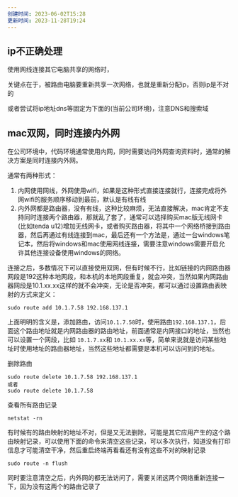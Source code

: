 ```yaml
---
创建时间: 2023-06-02T15:28
更新时间: 2023-11-28T19:24
---
```

## ip不正确处理

使用网线连接其它电脑共享的网络时，

关键点在于，被路由电脑要重新共享一次网络，也就是重新分配ip，否则ip是不对的

或者尝试将ip地址dns等固定为下面的(当前公司环境)，注意DNS和搜索域

## mac双网，同时连接内外网

在公司环境中，代码环境通常使用内网，同时需要访问外网查询资料时，通常的解决方案是同时连接内外网。

通常有两种形式：

1. 内网使用网线，外网使用wifi，如果是这种形式直接连接就行，连接完成将外网wifi的服务顺序移动到最前，默认是有线有线
2. 内外网都是路由器，没有有线，这种比较麻烦，无法直接解决，mac肯定不支持同时连接两个路由器，那就乱了套了，通常可以选择购买mac版无线网卡(比如tenda u12)增加无线网卡，或者购买路由器，将其中一个网络桥接到路由器，然后再通过有线连接到mac，最后还有一个方法是，通过一台windows笔记本，然后将windows和mac使用网线连接，需要注意windows需要开启允许其他连接设备使用windows的网络。

连接之后，多数情况下可以直接使用双网，但有时候不行，比如链接的内网路由器网段是192这种本地网段，和本机的本地网段重复，就会冲突，当然如果内网路由器网段是10.1.xx.xx这样的就不会冲突，无论是否冲突，都可以通过设置路由表映射的方式来定义：

```shell
sudo route add 10.1.7.58 192.168.137.1
```

上面明明的含义是，添加路由，访问`10.1.7.58`时，使用路由`192.168.137.1`，后面这个路由地址就是内网路由器的路由地址，前面通常是内网接口的地址，当然也可以设置一个网段，比如 `10.1.7.xx`和 `10.1.xx.xx`等，简单来说就是访问某些地址时使用地址的路由器地址，当然这些地址都需要是本机可以访问到的地址。

删除路由
```shell
sudo route delete 10.1.7.58 192.168.137.1
或者
sudo route delete 10.1.7.58
```

查看所有路由记录
```shell
netstat -rn
```

有时候有的路由映射的地址不对，但是又无法删除，可能是其它应用产生的这个路由映射记录，可以使用下面的命令来清空这些记录，可以多次执行，知道没有打印信息才可能清空干净，然后重启终端再看看还有没有这些不对的映射记录
```shell
sudo route -n flush
```

同时要注意清空之后，内外网的都无法访问了，需要关闭这两个网络重新连接一下，因为没有这两个的路由记录了